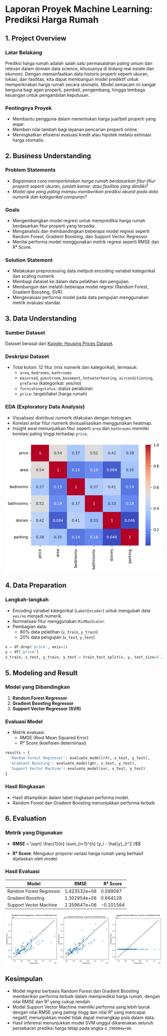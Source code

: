 # Laporan Proyek Machine Learning: Prediksi Harga Rumah

## 1. Project Overview

### Latar Belakang
Prediksi harga rumah adalah salah satu permasalahan paling umum dan relevan dalam domain data science, khususnya di bidang real estate dan ekonomi. Dengan memanfaatkan data historis properti seperti ukuran, lokasi, dan fasilitas, kita dapat membangun model prediktif untuk memperkirakan harga rumah secara otomatis. Model semacam ini sangat berguna bagi agen properti, pembeli, pengembang, hingga lembaga keuangan untuk pengambilan keputusan.

### Pentingnya Proyek
- Membantu pengguna dalam menentukan harga jual/beli properti yang wajar.
- Memberi nilai tambah bagi layanan pencarian properti online.
- Meningkatkan efisiensi evaluasi kredit atau hipotek melalui estimasi harga otomatis.

## 2. Business Understanding

### Problem Statements
- *Bagaimana cara memperkirakan harga rumah berdasarkan fitur-fitur properti seperti ukuran, jumlah kamar, atau fasilitas yang dimiliki?*
- *Model apa yang paling mampu memberikan prediksi akurat pada data numerik dan kategorikal campuran?*

### Goals
- Mengembangkan model regresi untuk memprediksi harga rumah berdasarkan fitur properti yang tersedia.
- Menganalisis dan membandingkan beberapa model regresi seperti Random Forest, Gradient Boosting, dan Support Vector Regressor.
- Menilai performa model menggunakan metrik regresi seperti RMSE dan R² Score.

### Solution Statement
- Melakukan preprocessing data meliputi encoding variabel kategorikal dan scaling numerik.
- Membagi dataset ke dalam data pelatihan dan pengujian.
- Membangun dan melatih beberapa model regresi (Random Forest, Gradient Boosting, SVR).
- Mengevaluasi performa model pada data pengujian menggunakan metrik evaluasi standar.

## 3. Data Understanding

### Sumber Dataset
Dataset berasal dari [Kaggle: Housing Prices Dataset](https://www.kaggle.com/datasets/yasserh/housing-prices-dataset).

### Deskripsi Dataset
- Total kolom: 12 fitur (mix numerik dan kategorikal), termasuk:
  - `area`, `bedrooms`, `bathrooms`
  - `mainroad`, `guestroom`, `basement`, `hotwaterheating`, `airconditioning`, `prefarea` (kategorikal: yes/no)
  - `furnishingstatus`: status perabotan
  - `price`: target/label (harga rumah)

### EDA (Exploratory Data Analysis)
- Visualisasi distribusi numerik dilakukan dengan histogram.
- Korelasi antar fitur numerik divisualisasikan menggunakan heatmap.
- Insight awal menunjukkan fitur seperti `area` dan `bathrooms` memiliki korelasi paling tinggi terhadap `price`.

![heatmap](images/eda_heatmap.png) 

## 4. Data Preparation

### Langkah-langkah
- Encoding variabel kategorikal (`LabelEncoder`) untuk mengubah data `yes/no` menjadi numerik.
- Normalisasi fitur menggunakan `MinMaxScaler`.
- Pembagian data:
  - 80% data pelatihan (`x_train`, `y_train`)
  - 20% data pengujian (`x_test`, `y_test`)

```python
x = df.drop('price', axis=1)
y = df['price']
x_train, x_test, y_train, y_test = train_test_split(x, y, test_size=0.2)
```

## 5. Modeling and Result

### Model yang Dibandingkan
1. **Random Forest Regressor**
2. **Gradient Boosting Regressor**
3. **Support Vector Regressor (SVR)**

### Evaluasi Model
- Metrik evaluasi:
  - RMSE (Root Mean Squared Error)
  - R² Score (koefisien determinasi)

```python
results = {
  'Random Forest Regressor': evaluate_model(rfr, x_test, y_test),
  'Gradient Boosting': evaluate_model(gbr, x_test, y_test),
  'Support Vector Machine': evaluate_model(svr, x_test, y_test)
}
```

### Hasil Ringkasan
- Hasil ditampilkan dalam tabel ringkasan performa model.
- Random Forest dan Gradient Boosting menunjukkan performa terbaik.

## 6. Evaluation

### Metrik yang Digunakan

- **RMSE** = \sqrt{ \frac{1}{n} \sum_{i=1}^{n} (y_i - \hat{y}_i)^2 }$$

- **R² Score**:
Mengukur proporsi variasi harga rumah yang berhasil dijelaskan oleh model.

### Hasil Evaluasi
| Model                   | RMSE          | R² Score |
|-------------------------|--------------|----------|
| Random Forest Regressor | 1.423532e+06 | 0.599087 |
| Gradient Boosting       | 1.302954e+06 | 0.664128 |
| Support Vector Machine  | 2.359647e+06 | -0.101564 |

![evaluation](images/regression_eval.png)  

## Kesimpulan
- Model regresi berbasis Random Forest dan Gradient Boosting memberikan performa terbaik dalam memprediksi harga rumah, dengan nilai RMSE dan R² yang cukup rendah.
- Model Support Vector Machine memiliki performa yang lebih buruk dengan nilai RMSE yang palingi tingg dan nilai R² yang mencapai negatif, menunjukkan model tidak dapat menangkap pola dalam data.
- Hasil inferensi menunjukkan model SVM unggul dikarenakan seluruh persebaran prediksi harga tetap pada angka `4.290984e+06`.
